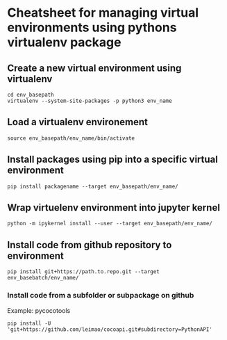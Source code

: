 # Cheatsheet for managing virtual environments using pythons virtualenv package

## Create a new virtual environment using virtualenv
```
cd env_basepath
virtualenv --system-site-packages -p python3 env_name
```
## Load a virtualenv environement
```
source env_basepath/env_name/bin/activate
```
## Install packages using pip into a specific virtual environment

```
pip install packagename --target env_basepath/env_name/
```

## Wrap virtuelenv environment into jupyter kernel
```
python -m ipykernel install --user --target env_basepath/env_name/

```
## Install code from github repository to environment
```
pip install git+https://path.to.repo.git --target env_basebatch/env_name/
```

### Install code from a subfolder or subpackage on github
Example: pycocotools
```
pip install -U 'git+https://github.com/leimao/cocoapi.git#subdirectory=PythonAPI'

